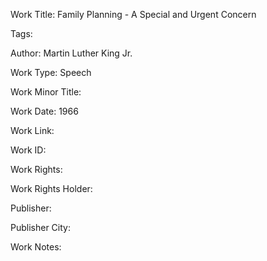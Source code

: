 Work Title: Family Planning - A Special and Urgent Concern 

Tags: 

Author: Martin Luther King Jr.

Work Type: Speech 

Work Minor Title:  

Work Date: 1966

Work Link:  

Work ID:  

Work Rights:  

Work Rights Holder:  

Publisher:  

Publisher City:  

Work Notes: 


